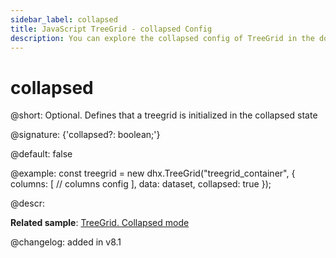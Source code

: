 ```yaml
---
sidebar_label: collapsed
title: JavaScript TreeGrid - collapsed Config 
description: You can explore the collapsed config of TreeGrid in the documentation of the DHTMLX JavaScript UI library. Browse developer guides and API reference, try out code examples and live demos, and download a free 30-day evaluation version of DHTMLX Suite.
---
```


# collapsed

@short: Optional. Defines that a treegrid is initialized in the collapsed state

@signature: {'collapsed?: boolean;'}

@default: false

@example:
const treegrid = new dhx.TreeGrid("treegrid_container", {
    columns: [
        // columns config
    ],
    data: dataset,
    collapsed: true
});

@descr:

**Related sample**: [TreeGrid. Collapsed mode](https://snippet.dhtmlx.com/t4iswa2y)

@changelog: added in v8.1
